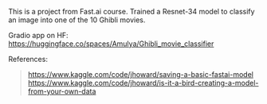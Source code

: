 This is a project from Fast.ai course. Trained a Resnet-34 model to classify an image into one of the 10 Ghibli movies.

Gradio app on HF: https://huggingface.co/spaces/Amulya/Ghibli_movie_classifier

References:
> https://www.kaggle.com/code/jhoward/saving-a-basic-fastai-model
> https://www.kaggle.com/code/jhoward/is-it-a-bird-creating-a-model-from-your-own-data
